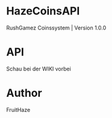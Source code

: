 # HazeCoinsAPI
RushGamez Coinssystem | Version 1.0.0

# API
Schau bei der WIKI vorbei

# Author
FruitHaze

